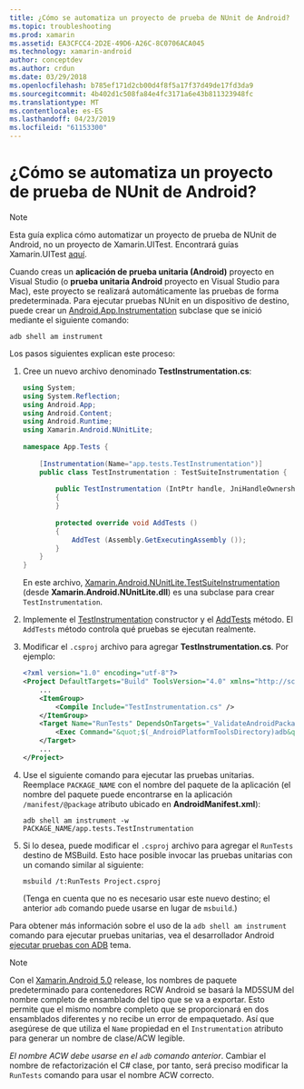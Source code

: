 ```yaml
---
title: ¿Cómo se automatiza un proyecto de prueba de NUnit de Android?
ms.topic: troubleshooting
ms.prod: xamarin
ms.assetid: EA3CFCC4-2D2E-49D6-A26C-8C0706ACA045
ms.technology: xamarin-android
author: conceptdev
ms.author: crdun
ms.date: 03/29/2018
ms.openlocfilehash: b785ef171d2cb00d4f8f5a17f37d49de17fd3da9
ms.sourcegitcommit: 4b402d1c508fa84e4fc3171a6e43b811323948fc
ms.translationtype: MT
ms.contentlocale: es-ES
ms.lasthandoff: 04/23/2019
ms.locfileid: "61153300"
---
```

# <a name="how-do-i-automate-an-android-nunit-test-project"></a>¿Cómo se automatiza un proyecto de prueba de NUnit de Android?

> [!NOTE]
> Esta guía explica cómo automatizar un proyecto de prueba de NUnit de Android, no un proyecto de Xamarin.UITest. Encontrará guías Xamarin.UITest [aquí](https://docs.microsoft.com/appcenter/test-cloud/preparing-for-upload/uitest).

Cuando creas un **aplicación de prueba unitaria (Android)** proyecto en Visual Studio (o **prueba unitaria Android** proyecto en Visual Studio para Mac), este proyecto se realizará automáticamente las pruebas de forma predeterminada.
Para ejecutar pruebas NUnit en un dispositivo de destino, puede crear un [Android.App.Instrumentation](https://developer.xamarin.com/api/type/Android.App.Instrumentation/) subclase que se inició mediante el siguiente comando: 

```shell
adb shell am instrument 
```

Los pasos siguientes explican este proceso:

1.  Cree un nuevo archivo denominado **TestInstrumentation.cs**: 

    ```cs 
    using System;
    using System.Reflection;
    using Android.App;
    using Android.Content;
    using Android.Runtime;
    using Xamarin.Android.NUnitLite;
     
    namespace App.Tests {
     
        [Instrumentation(Name="app.tests.TestInstrumentation")]
        public class TestInstrumentation : TestSuiteInstrumentation {
     
            public TestInstrumentation (IntPtr handle, JniHandleOwnership transfer) : base (handle, transfer)
            {
            }
     
            protected override void AddTests ()
            {
                AddTest (Assembly.GetExecutingAssembly ());
            }
        }
    }
    ```
    En este archivo, [Xamarin.Android.NUnitLite.TestSuiteInstrumentation](https://developer.xamarin.com/api/type/Xamarin.Android.NUnitLite.TestSuiteInstrumentation/) (desde **Xamarin.Android.NUnitLite.dll**) es una subclase para crear `TestInstrumentation`.

2.  Implemente el [TestInstrumentation](https://developer.xamarin.com/api/constructor/Xamarin.Android.NUnitLite.TestSuiteInstrumentation.TestSuiteInstrumentation/p/System.IntPtr/Android.Runtime.JniHandleOwnership/) constructor y el [AddTests](https://developer.xamarin.com/api/member/Xamarin.Android.NUnitLite.TestSuiteInstrumentation.AddTests%28%29) método. El `AddTests` método controla qué pruebas se ejecutan realmente.

3.  Modificar el `.csproj` archivo para agregar **TestInstrumentation.cs**. Por ejemplo:

    ```xml
    <?xml version="1.0" encoding="utf-8"?>
    <Project DefaultTargets="Build" ToolsVersion="4.0" xmlns="http://schemas.microsoft.com/developer/msbuild/2003">
        ...
        <ItemGroup>
            <Compile Include="TestInstrumentation.cs" />
        </ItemGroup>
        <Target Name="RunTests" DependsOnTargets="_ValidateAndroidPackageProperties">
            <Exec Command="&quot;$(_AndroidPlatformToolsDirectory)adb&quot; $(AdbTarget) $(AdbOptions) shell am instrument -w $(_AndroidPackage)/app.tests.TestInstrumentation" />
        </Target>
        ...
    </Project>
    ```

3.  Use el siguiente comando para ejecutar las pruebas unitarias. Reemplace `PACKAGE_NAME` con el nombre del paquete de la aplicación (el nombre del paquete puede encontrarse en la aplicación `/manifest/@package` atributo ubicado en **AndroidManifest.xml**):

    ```shell
    adb shell am instrument -w PACKAGE_NAME/app.tests.TestInstrumentation
    ```

4.  Si lo desea, puede modificar el `.csproj` archivo para agregar el `RunTests` destino de MSBuild. Esto hace posible invocar las pruebas unitarias con un comando similar al siguiente:

    ```shell
    msbuild /t:RunTests Project.csproj
    ```
    (Tenga en cuenta que no es necesario usar este nuevo destino; el anterior `adb` comando puede usarse en lugar de `msbuild`.)

Para obtener más información sobre el uso de la `adb shell am instrument` comando para ejecutar pruebas unitarias, vea el desarrollador Android [ejecutar pruebas con ADB](https://developer.android.com/studio/test/command-line.html#RunTestsDevice) tema.


> [!NOTE]
> Con el [Xamarin.Android 5.0](https://developer.xamarin.com/releases/android/xamarin.android_5/xamarin.android_5.1/#Android_Callable_Wrapper_Naming) release, los nombres de paquete predeterminado para contenedores RCW Android se basará la MD5SUM del nombre completo de ensamblado del tipo que se va a exportar. Esto permite que el mismo nombre completo que se proporcionará en dos ensamblados diferentes y no recibe un error de empaquetado. Así que asegúrese de que utiliza el `Name` propiedad en el `Instrumentation` atributo para generar un nombre de clase/ACW legible.

_El nombre ACW debe usarse en el `adb` comando anterior_.
Cambiar el nombre de refactorización el C# clase, por tanto, será preciso modificar la `RunTests` comando para usar el nombre ACW correcto.

